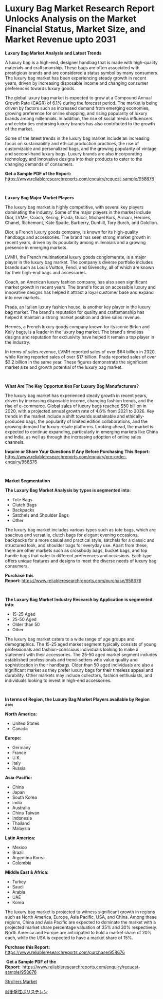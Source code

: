 <p><h1>Luxury Bag Market Research Report Unlocks Analysis on the Market Financial Status, Market Size, and Market Revenue upto 2031</h1></p><p><strong>Luxury Bag Market Analysis and Latest Trends</strong></p>
<p><p>A luxury bag is a high-end, designer handbag that is made with high-quality materials and craftsmanship. These bags are often associated with prestigious brands and are considered a status symbol by many consumers. The luxury bag market has been experiencing steady growth in recent years, driven by increasing disposable income and changing consumer preferences towards luxury goods.</p><p>The global luxury bag market is expected to grow at a Compound Annual Growth Rate (CAGR) of 6.1% during the forecast period. The market is being driven by factors such as increased demand from emerging economies, growing preference for online shopping, and rising popularity of luxury brands among millennials. In addition, the rise of social media influencers and celebrities endorsing luxury brands has also contributed to the growth of the market.</p><p>Some of the latest trends in the luxury bag market include an increasing focus on sustainability and ethical production practices, the rise of customizable and personalized bags, and the growing popularity of vintage and second-hand luxury bags. Luxury brands are also incorporating technology and innovative designs into their products to cater to the changing demands of consumers.</p></p>
<p><strong>Get a Sample PDF of the Report:&nbsp;</strong> <a href="https://www.reliableresearchreports.com/enquiry/request-sample/958676">https://www.reliableresearchreports.com/enquiry/request-sample/958676</a></p>
<p>&nbsp;</p>
<p><strong>Luxury Bag Major Market Players</strong></p>
<p><p>The luxury bag market is highly competitive, with several key players dominating the industry. Some of the major players in the market include Dior, LVMH, Coach, Kering, Prada, Gucci, Michael Kors, Armani, Hermes, Chanel, Richemont, Kate Spade, Burberry, Dunhill, Tory Burch, and Goldlion.</p><p>Dior, a French luxury goods company, is known for its high-quality handbags and accessories. The brand has seen strong market growth in recent years, driven by its popularity among millennials and a growing presence in emerging markets.</p><p>LVMH, the French multinational luxury goods conglomerate, is a major player in the luxury bag market. The company's diverse portfolio includes brands such as Louis Vuitton, Fendi, and Givenchy, all of which are known for their high-end bags and accessories.</p><p>Coach, an American luxury fashion company, has also seen significant market growth in recent years. The brand's focus on accessible luxury and innovative designs has helped it attract a loyal customer base and expand into new markets.</p><p>Prada, an Italian luxury fashion house, is another key player in the luxury bag market. The brand's reputation for quality and craftsmanship has helped it maintain a strong market position and drive sales revenue.</p><p>Hermes, a French luxury goods company known for its iconic Birkin and Kelly bags, is a leader in the luxury bag market. The brand's timeless designs and reputation for exclusivity have helped it remain a top player in the industry.</p><p>In terms of sales revenue, LVMH reported sales of over $64 billion in 2020, while Kering reported sales of over $17 billion. Prada reported sales of over $3.2 billion in the same year. These figures demonstrate the significant market size and growth potential of the luxury bag market.</p></p>
<p>&nbsp;</p>
<p><strong>What Are The Key Opportunities For Luxury Bag Manufacturers?</strong></p>
<p><p>The luxury bag market has experienced steady growth in recent years, driven by increasing disposable income, changing fashion trends, and the rise of e-commerce. Global sales of luxury bags reached $50 billion in 2020, with a projected annual growth rate of 4.6% from 2021 to 2026. Key trends in the market include a shift towards sustainable and ethically-produced bags, the popularity of limited edition collaborations, and the growing demand for luxury resale platforms. Looking ahead, the market is expected to continue expanding, particularly in emerging markets like China and India, as well as through the increasing adoption of online sales channels.</p></p>
<p><strong>Inquire or Share Your Questions If Any Before Purchasing This Report:</strong> <a href="https://www.reliableresearchreports.com/enquiry/pre-order-enquiry/958676">https://www.reliableresearchreports.com/enquiry/pre-order-enquiry/958676</a></p>
<p>&nbsp;</p>
<p><strong>Market Segmentation</strong></p>
<p><strong>The Luxury Bag Market Analysis by types is segmented into:</strong></p>
<p><ul><li>Tote Bags</li><li>Clutch Bags</li><li>Backpacks</li><li>Satchels and Shoulder Bags</li><li>Other</li></ul></p>
<p><p>The luxury bag market includes various types such as tote bags, which are spacious and versatile, clutch bags for elegant evening occasions, backpacks for a more casual and practical style, satchels for a classic and structured look, and shoulder bags for everyday use. Apart from these, there are other markets such as crossbody bags, bucket bags, and top handle bags that cater to different preferences and occasions. Each type offers unique features and designs to meet the diverse needs of luxury bag consumers.</p></p>
<p><strong>Purchase this Report:&nbsp;</strong><a href="https://www.reliableresearchreports.com/purchase/958676">https://www.reliableresearchreports.com/purchase/958676</a></p>
<p>&nbsp;</p>
<p><strong>The Luxury Bag Market Industry Research by Application is segmented into:</strong></p>
<p><ul><li>15-25 Aged</li><li>25-50 Aged</li><li>Older than 50</li><li>Other</li></ul></p>
<p><p>The luxury bag market caters to a wide range of age groups and demographics. The 15-25 aged market segment typically consists of young professionals and fashion-conscious individuals looking to make a statement with their accessories. The 25-50 aged market segment includes established professionals and trend-setters who value quality and sophistication in their handbags. Older than 50 aged individuals are also a significant market as they prefer luxury bags for their timeless appeal and durability. Other markets may include collectors, fashion enthusiasts, and individuals looking to invest in high-end accessories.</p></p>
<p>&nbsp;</p>
<p><strong>In terms of Region, the Luxury Bag Market Players available by Region are:</strong></p>
<p>
    <p> <strong> North America: </strong>
        <ul>
            <li>United States</li>
            <li>Canada</li>
        </ul>
        </p> 
    <p> <strong> Europe: </strong>
        <ul>
            <li>Germany</li>
            <li>France</li>
            <li>U.K.</li>
            <li>Italy</li>
            <li>Russia</li>
        </ul>
        </p> 
    <p> <strong> Asia-Pacific: </strong>
        <ul>
            <li>China</li>
            <li>Japan</li>
            <li>South Korea</li>
            <li>India</li>
            <li>Australia</li>
            <li>China Taiwan</li>
            <li>Indonesia</li>
            <li>Thailand</li>
            <li>Malaysia</li>
        </ul>
        </p> 
    <p> <strong> Latin America: </strong>
        <ul>
            <li>Mexico</li>
            <li>Brazil</li>
            <li>Argentina Korea</li>
            <li>Colombia</li>
        </ul>
        </p> 
    <p> <strong> Middle East & Africa: </strong>
        <ul>
            <li>Turkey</li>
            <li>Saudi</li>
            <li>Arabia</li>
            <li>UAE</li>
            <li>Korea</li>
        </ul>
    </p>
    </p>
<p><p>The luxury bag market is projected to witness significant growth in regions such as North America, Europe, Asia Pacific, USA, and China. Among these regions, China and Asia Pacific are expected to dominate the market with a projected market share percentage valuation of 35% and 30% respectively. North America and Europe are anticipated to hold a market share of 20% each, while the USA is expected to have a market share of 15%.</p></p>
<p><strong>Purchase this Report: </strong><a href="https://www.reliableresearchreports.com/purchase/958676">https://www.reliableresearchreports.com/purchase/958676</a></p>
<p>&nbsp;<strong>Get a Sample PDF of the Report:&nbsp;&nbsp;</strong><a href="https://www.reliableresearchreports.com/enquiry/request-sample/958676">https://www.reliableresearchreports.com/enquiry/request-sample/958676</a></p>
<p><strong></strong></p>
<p><p><a href="https://github.com/JameTravis/Market-Research-Report-List-4/blob/main/strollers-market.md">Strollers Market</a></p><p><a href="https://github.com/mohamedbakry57/Market-Research-Report-List-3/blob/main/46885213730.md">耐衝撃性ポリスチレン</a></p></p>